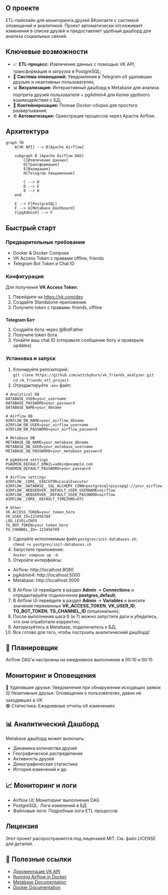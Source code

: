 ## О проекте
ETL-пайплайн для мониторинга друзей ВКонтакте с системой оповещений и аналитикой. Проект автоматически отслеживает изменения в списке друзей и предоставляет удобный дашборд для анализа социальных связей.
## Ключевые возможности
* 📈 __ETL-процесс:__ Извлечение данных с помощью VK API, трансформация и загрузка в PostgreSQL;
* 🔔 __Система оповещений:__ Уведомления в Telegram об удаливших друзьях и неактивных пользователях;
* 📊 __Визуализация:__ Интерактивный дашборд в Metabase для анализа портрета друзей пользователя + pgAdmin4 для более удобного взаимодействия с БД;
* 🐳 __Контейнеризация:__ Полная Docker-сборка для простого развертывания;
* ⚙️ __Автоматизация:__ Оркестрация процессов через Apache Airflow.
## Архитектура
```mermaid
graph TB
    A[VK API] --> B[Apache Airflow]
    
    subgraph B [Apache Airflow DAG]
        C[Извлечение данных]
        D[Трансформация]
        E[Валидация]
        H[Telegram Уведомления]
        
        C --> D
        D --> E
        D --> H        
    end
    
    E --> F[PostgreSQL]
    F --> G[Metabase Dashboard]
    I[pgAdmin4] --> F
```
## Быстрый старт
### Предварительные требования
* Docker & Docker Compose
* VK Access Token с правами offline, friends
* Telegram Bot Token и Chat ID
### Конфигурация
Для получения __VK Access Token__:
1. Перейдите на https://vk.com/dev
2. Создайте Standalone-приложение
3. Получите token с правами: friends, offline
###
__Telegram Бот__:
1. Создайте бота через @BotFather
2. Получите token бота
3. Узнайте ваш chat ID (отправьте сообщение боту и проверьте updates)
### Установка и запуск
1. Клонируйте репозиторий:\
```git clone https://github.com/witchyburn/vk_friends_analyzer.git```\
```cd vk_friends_etl_project```
2. Отредактируйте ```.env``` файл:
```
# Analytical DB
DATABASE_USER=your_username
DATABASE_PASSWORD=your_password
DATABASE_NAME=your_dbname

# Airflow DB
AIRFLOW_DB_NAME=your_airflow_dbname
AIRFLOW_DB_USER=your_airflow_username
AIRFLOW_DB_PASSWORD=your_airflow_password

# Metabase DB
METABASE_DB_NAME=your_metabase_dbname
METABASE_DB_USER=your_metabase_username
METABASE_DB_PASSWORD=your_metabase_password

# pgAdmin4 settings
PGADMIN_DEFAULT_EMAIL=admin@example.com
PGADMIN_DEFAULT_PASSWORD=your_password

# Airflow settings
AIRFLOW__CORE__EXECUTOR=LocalExecutor
AIRFLOW__DATABASE__SQL_ALCHEMY_CONN=postgresql+psycopg2://your_airflow_username:your_airflow_password@postgres/your_airflow_dbname
AIRFLOW__WEBSERVER__DEFAULT_USER_USERNAME=airflow
AIRFLOW__WEBSERVER__DEFAULT_USER_PASSWORD=airflow
AIRFLOW__CORE__DEFAULT_TIMEZONE=UTC

# Other
VK_ACCESS_TOKEN=your_token_here
VK_USER_ID=123456789
LOG_LEVEL=INFO
TG_BOT_TOKEN=your_token_here
TG_CHANNEL_ID=-123456789
```
3. Сделайте исполняемым файл ```postgres/init-databases.sh```:\
```chmod +x postgres/init-databases.sh```
4. Запустите приложение:\
```docker compose up -d```
5. Откройте интерфейсы:
* Airflow: http://localhost:8080
* pgAdmin4: http://localhost:5000
* Metabase: http://localhost:3000 
6. В Airflow UI перейдите в раздел __Admin__ -> __Connections__ и отредактируйте подключение __postgres_default__;
7. В Airflow UI перейдите в раздел __Admin__ -> __Variables__ и внесите значения переменных __VK_ACCESS_TOKEN__, __VK_USER_ID__, __TG_BOT_TOKEN__, __TG_CHANNEL_ID__ (опционально);
8. После выполнения шага 6 (и 7) можно запустите даги и убедитесь, что они отработали корректно;
9. Авторизуйтесь в Metabase, подключитесь к БД;
10. Все готово для того, чтобы построить аналитический дашборд!
## 🔄 Планировщик
Airflow DAG'и настроены на ежедневное выполнение в 00:10 и 00:15
## Мониторинг и Оповещения
🔴 Удалившие друзья: Уведомления при обнаружении исходящих заявок\
🟡 Неактивные друзья: Оповещения о пользователях, давно не заходивших в VK\
🟢 Статистика: Ежедневные отчеты об изменениях
## 📊 Аналитический Дашборд
Metabase дашборд может включать:
* Динамика количества друзей
* Географическое распределение
* Активность друзей
* Демографическая статистика
* История изменений и др.
## 📈 Мониторинг и логи
* Airflow UI: Мониторинг выполнения DAG
* PostgreSQL: Логи изменений в БД
* Файловые логи: Подробные логи ETL процессов
## Лицензия
Этот проект распространяется под лицензией MIT. См. файл LICENSE для деталей.
## 🔗 Полезные ссылки
* [Документация VK API](https://dev.vk.com/ru/reference)
* [Running Airflow in Docker](https://airflow.apache.org/docs/apache-airflow/stable/howto/docker-compose/index.html)
* [Metabase Documentation](https://www.metabase.com/docs/latest/)
* [Docker Documentation](https://docs.docker.com/get-started/)
  

